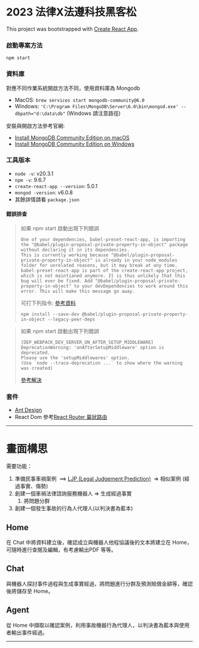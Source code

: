 
# 2023 法律X法遵科技黑客松

This project was bootstrapped with [Create React App](https://github.com/facebook/create-react-app).


### 啟動專案方法
```
npm start
```

### 資料庫
對應不同作業系統開啟方法不同，使用資料庫為 Mongodb
+ MacOS: `brew services start mongodb-community@6.0`
+ Windows: `'C:\Program Files\MongoDB\Server\6.0\bin\mongod.exe' --dbpath="d:\data\db"` (Windows 請注意路徑)

安裝與開啟方法參考官網:
+ [Install MongoDB Community Edition on macOS](https://www.mongodb.com/docs/manual/tutorial/install-mongodb-on-os-x/)
+ [Install MongoDB Community Edition on Windows](https://www.mongodb.com/docs/manual/tutorial/install-mongodb-on-windows/)

### 工具版本

+ `node -v`: v20.3.1
+ `npm -v`: 9.6.7
+ `create-react-app --version`: 5.0.1
+ `mongod -version`: v6.0.8
+ 其餘詳情請看 `package.json`

#### 錯誤排查

> 如果 npm start 啟動出現下列錯誤   
> ```
> One of your dependencies, babel-preset-react-app, is importing the "@babel/plugin-proposal-private-property-in-object" package without declaring it in its dependencies. 
> This is currently working because "@babel/plugin-proposal-private-property-in-object" is already in your node_modules folder for unrelated reasons, but it may break at any time. babel-preset-react-app is part of the create-react-app project, which is not maintianed anymore. It is thus unlikely that this bug will ever be fixed. Add "@babel/plugin-proposal-private-property-in-object" to your devDependencies to work around this error. This will make this message go away.
>  ```   
> 可打下列指令: [參考資料](https://stackoverflow.com/questions/76435306/babel-preset-react-app-is-importing-the-babel-plugin-proposal-private-propert)
> ```
> npm install --save-dev @babel/plugin-proposal-private-property-in-object --legacy-peer-deps
> ```

> 如果 npm start 啟動出現下列錯誤 
> ```
> [DEP_WEBPACK_DEV_SERVER_ON_AFTER_SETUP_MIDDLEWARE] DeprecationWarning: 'onAfterSetupMiddleware' option is deprecated. 
> Please use the 'setupMiddlewares' option. 
> (Use `node --trace-deprecation ...` to show where the warning was created)
> ```
> [參考解決](https://www.youtube.com/watch?v=ifSTp9WEHpo)

### 套件

+ [Ant Design](https://ant.design/)
+ React Dom 
  參考[React Router 巢狀路由](https://israynotarray.com/react/20221009/2778078774/)

--------------------------------

# 畫面構思

需要功能：
1. 準備民事車禍案例  ==> [LJP (Legal Judgement Prediction)](https://docs.google.com/presentation/u/0/d/1hsUt62QNnXDliu4CtxB-HAqfzGjMtn2G5aoHi6lnvjc/edit)  &rArr; 相似案例 (經過事實、傷勢)
2. 創建一個車禍法律諮詢服務機器人  &rArr; 生成經過事實
	1. 將問題分群
3. 創建一個發生事故的行為人代理人(以判決書為藍本)

## Home

在 Chat 中將資料建立後，確認成立與機器人他程協議後的文本將建立在 Home，可隨時進行查閱及編輯，有考慮輸出PDF 等等。

## Chat

與機器人探討事件過程與生成事實經過，將問題進行分群及預測賠償金額等，確認後將儲存至 Home。

## Agent

從 Home 中擷取以確認案例，利用事故機器行為代理人，以判決書為藍本與使用者輸出事件經過。






---

<!-- # Getting Started with Create React App

This project was bootstrapped with [Create React App](https://github.com/facebook/create-react-app).

## Available Scripts

In the project directory, you can run:

### `npm start`

Runs the app in the development mode.\
Open [http://localhost:3000](http://localhost:3000) to view it in your browser.

The page will reload when you make changes.\
You may also see any lint errors in the console.

### `npm test`

Launches the test runner in the interactive watch mode.\
See the section about [running tests](https://facebook.github.io/create-react-app/docs/running-tests) for more information.

### `npm run build`

Builds the app for production to the `build` folder.\
It correctly bundles React in production mode and optimizes the build for the best performance.

The build is minified and the filenames include the hashes.\
Your app is ready to be deployed!

See the section about [deployment](https://facebook.github.io/create-react-app/docs/deployment) for more information.

### `npm run eject`

**Note: this is a one-way operation. Once you `eject`, you can't go back!**

If you aren't satisfied with the build tool and configuration choices, you can `eject` at any time. This command will remove the single build dependency from your project.

Instead, it will copy all the configuration files and the transitive dependencies (webpack, Babel, ESLint, etc) right into your project so you have full control over them. All of the commands except `eject` will still work, but they will point to the copied scripts so you can tweak them. At this point you're on your own.

You don't have to ever use `eject`. The curated feature set is suitable for small and middle deployments, and you shouldn't feel obligated to use this feature. However we understand that this tool wouldn't be useful if you couldn't customize it when you are ready for it.

## Learn More

You can learn more in the [Create React App documentation](https://facebook.github.io/create-react-app/docs/getting-started).

To learn React, check out the [React documentation](https://reactjs.org/).

### Code Splitting

This section has moved here: [https://facebook.github.io/create-react-app/docs/code-splitting](https://facebook.github.io/create-react-app/docs/code-splitting)

### Analyzing the Bundle Size

This section has moved here: [https://facebook.github.io/create-react-app/docs/analyzing-the-bundle-size](https://facebook.github.io/create-react-app/docs/analyzing-the-bundle-size)

### Making a Progressive Web App

This section has moved here: [https://facebook.github.io/create-react-app/docs/making-a-progressive-web-app](https://facebook.github.io/create-react-app/docs/making-a-progressive-web-app)

### Advanced Configuration

This section has moved here: [https://facebook.github.io/create-react-app/docs/advanced-configuration](https://facebook.github.io/create-react-app/docs/advanced-configuration)

### Deployment

This section has moved here: [https://facebook.github.io/create-react-app/docs/deployment](https://facebook.github.io/create-react-app/docs/deployment)

### `npm run build` fails to minify

This section has moved here: [https://facebook.github.io/create-react-app/docs/troubleshooting#npm-run-build-fails-to-minify](https://facebook.github.io/create-react-app/docs/troubleshooting#npm-run-build-fails-to-minify) -->
